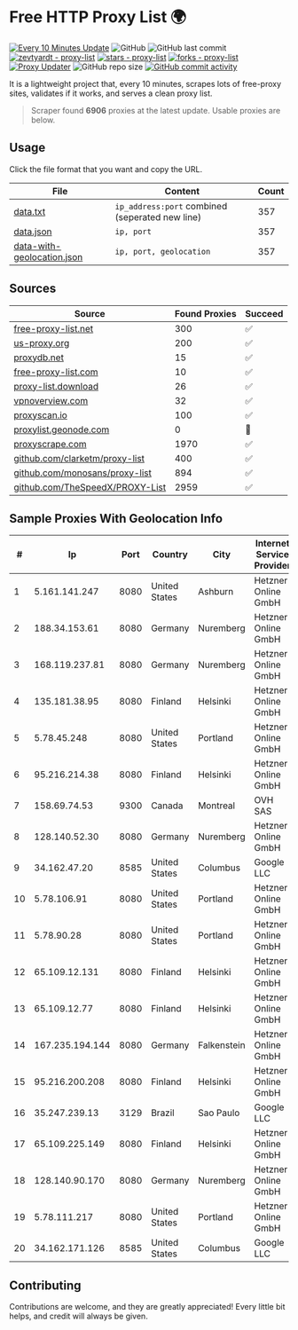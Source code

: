 
# Free HTTP Proxy List 🌍

[![Every 10 Minutes Update](https://github.com/mertguvencli/http-proxy-list/actions/workflows/main.yml/badge.svg?branch=main)](https://github.com/mertguvencli/http-proxy-list/actions/workflows/main.yml)
![GitHub](https://img.shields.io/github/license/mertguvencli/http-proxy-list)
![GitHub last commit](https://img.shields.io/github/last-commit/mertguvencli/http-proxy-list)
[![zevtyardt - proxy-list](https://img.shields.io/static/v1?label=zevtyardt&message=proxy-list&color=blue&logo=github)](https://github.com/zevtyardt/proxy-list "Go to GitHub repo")
[![stars - proxy-list](https://img.shields.io/github/stars/zevtyardt/proxy-list?style=social)](https://github.com/zevtyardt/proxy-list)
[![forks - proxy-list](https://img.shields.io/github/forks/zevtyardt/proxy-list?style=social)](https://github.com/zevtyardt/proxy-list)
[![Proxy Updater](https://github.com/zevtyardt/proxy-list/workflows/Proxy%20Updater/badge.svg)](https://github.com/zevtyardt/proxy-list/actions?query=workflow:"Proxy+Updater")
![GitHub repo size](https://img.shields.io/github/repo-size/zevtyardt/proxy-list)
[![GitHub commit activity](https://img.shields.io/github/commit-activity/m/zevtyardt/proxy-list?logo=commits)](https://github.com/zevtyardt/proxy-list/commits/main)

It is a lightweight project that, every 10 minutes, scrapes lots of free-proxy sites, validates if it works, and serves a clean proxy list.

> Scraper found **6906** proxies at the latest update. Usable proxies are below.

## Usage

Click the file format that you want and copy the URL.

|File|Content|Count|
|----|-------|-----|
|[data.txt](https://raw.githubusercontent.com/mertguvencli/http-proxy-list/main/proxy-list/data.txt)|`ip_address:port` combined (seperated new line)|357|
|[data.json](https://raw.githubusercontent.com/mertguvencli/http-proxy-list/main/proxy-list/data.json)|`ip, port`|357|
|[data-with-geolocation.json](https://raw.githubusercontent.com/mertguvencli/http-proxy-list/main/proxy-list/data-with-geolocation.json)|`ip, port, geolocation`|357|

## Sources

|Source|Found Proxies|Succeed|
|------|-------------|-------|
|[free-proxy-list.net](https://free-proxy-list.net)|300|✅|
|[us-proxy.org](https://www.us-proxy.org)|200|✅|
|[proxydb.net](http://proxydb.net)|15|✅|
|[free-proxy-list.com](https://free-proxy-list.com/?page=&port=&type%5B%5D=http&type%5B%5D=https&up_time=0&search=Search)|10|✅|
|[proxy-list.download](https://www.proxy-list.download/HTTP)|26|✅|
|[vpnoverview.com](https://vpnoverview.com/privacy/anonymous-browsing/free-proxy-servers)|32|✅|
|[proxyscan.io](https://www.proxyscan.io)|100|✅|
|[proxylist.geonode.com](https://proxylist.geonode.com/api/proxy-list?limit=300&page=1&sort_by=lastChecked&sort_type=desc&protocols=http,https)|0|🚫|
|[proxyscrape.com](https://api.proxyscrape.com/v2/?request=displayproxies&protocol=http&timeout=10000&country=all&ssl=all&anonymity=all)|1970|✅|
|[github.com/clarketm/proxy-list](https://raw.githubusercontent.com/clarketm/proxy-list/master/proxy-list-raw.txt)|400|✅|
|[github.com/monosans/proxy-list](https://raw.githubusercontent.com/monosans/proxy-list/main/proxies/http.txt)|894|✅|
|[github.com/TheSpeedX/PROXY-List](https://raw.githubusercontent.com/TheSpeedX/PROXY-List/master/http.txt)|2959|✅|


## Sample Proxies With Geolocation Info

|#|Ip|Port|Country|City|Internet Service Provider|
|-|--|----|-------|----|-------------------------|
|1|5.161.141.247|8080|United States|Ashburn|Hetzner Online GmbH|
|2|188.34.153.61|8080|Germany|Nuremberg|Hetzner Online GmbH|
|3|168.119.237.81|8080|Germany|Nuremberg|Hetzner Online GmbH|
|4|135.181.38.95|8080|Finland|Helsinki|Hetzner Online GmbH|
|5|5.78.45.248|8080|United States|Portland|Hetzner Online GmbH|
|6|95.216.214.38|8080|Finland|Helsinki|Hetzner Online GmbH|
|7|158.69.74.53|9300|Canada|Montreal|OVH SAS|
|8|128.140.52.30|8080|Germany|Nuremberg|Hetzner Online GmbH|
|9|34.162.47.20|8585|United States|Columbus|Google LLC|
|10|5.78.106.91|8080|United States|Portland|Hetzner Online GmbH|
|11|5.78.90.28|8080|United States|Portland|Hetzner Online GmbH|
|12|65.109.12.131|8080|Finland|Helsinki|Hetzner Online GmbH|
|13|65.109.12.77|8080|Finland|Helsinki|Hetzner Online GmbH|
|14|167.235.194.144|8080|Germany|Falkenstein|Hetzner Online GmbH|
|15|95.216.200.208|8080|Finland|Helsinki|Hetzner Online GmbH|
|16|35.247.239.13|3129|Brazil|Sao Paulo|Google LLC|
|17|65.109.225.149|8080|Finland|Helsinki|Hetzner Online GmbH|
|18|128.140.90.170|8080|Germany|Nuremberg|Hetzner Online GmbH|
|19|5.78.111.217|8080|United States|Portland|Hetzner Online GmbH|
|20|34.162.171.126|8585|United States|Columbus|Google LLC|



## Contributing

Contributions are welcome, and they are greatly appreciated! Every
little bit helps, and credit will always be given.

